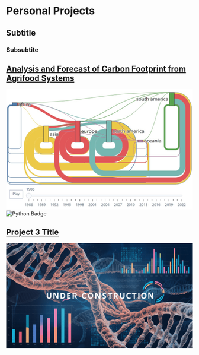 # Personal Projects
## Subtitle
### Subsubtite

## [Analysis and Forecast of Carbon Footprint from Agrifood Systems](/fao_project)
[![Project 4](images/sankey_cover.jpg?raw=true)](/fao_project)
![Python Badge](https://img.shields.io/badge/Python-white?logo=Python)

## [Project 3 Title](http://example.com/)
![Project 3](images/underconstruction2.png?raw=true)
